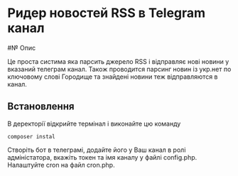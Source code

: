 # Ридер новостей RSS в Telegram канал

#№ Опис

Це проста систима яка парсить джерело RSS і відправляє нові новини у вказаний телеграм канал.
Також проводится парсинг новин із укр.нет по ключовому слові Городище та знайдені новини теж відправляются в канал.

## Встановлення

В деректорії відкрийте термінал і виконайте цю команду

    composer instal

Створіть бот в телеграмі, додайте його у Ваш канал в ролі адміністатора, вкажіть токен та імя каналу у файлі config.php. Налаштуйте cron на файл cron.php.
